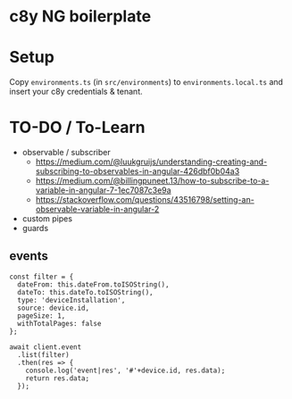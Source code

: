 # c8y NG boilerplate

# Setup
Copy `environments.ts` (in `src/environments`) to `environments.local.ts` and insert your c8y credentials & tenant.


# TO-DO / To-Learn
- observable / subscriber
  - https://medium.com/@luukgruijs/understanding-creating-and-subscribing-to-observables-in-angular-426dbf0b04a3
  - https://medium.com/@billingpuneet.13/how-to-subscribe-to-a-variable-in-angular-7-1ec7087c3e9a
  - https://stackoverflow.com/questions/43516798/setting-an-observable-variable-in-angular-2
- custom pipes
- guards


## events
```
const filter = {
  dateFrom: this.dateFrom.toISOString(),
  dateTo: this.dateTo.toISOString(),
  type: 'deviceInstallation',
  source: device.id,
  pageSize: 1,
  withTotalPages: false
};

await client.event
  .list(filter)
  .then(res => {
    console.log('event|res', '#'+device.id, res.data);
    return res.data;
  });
```
